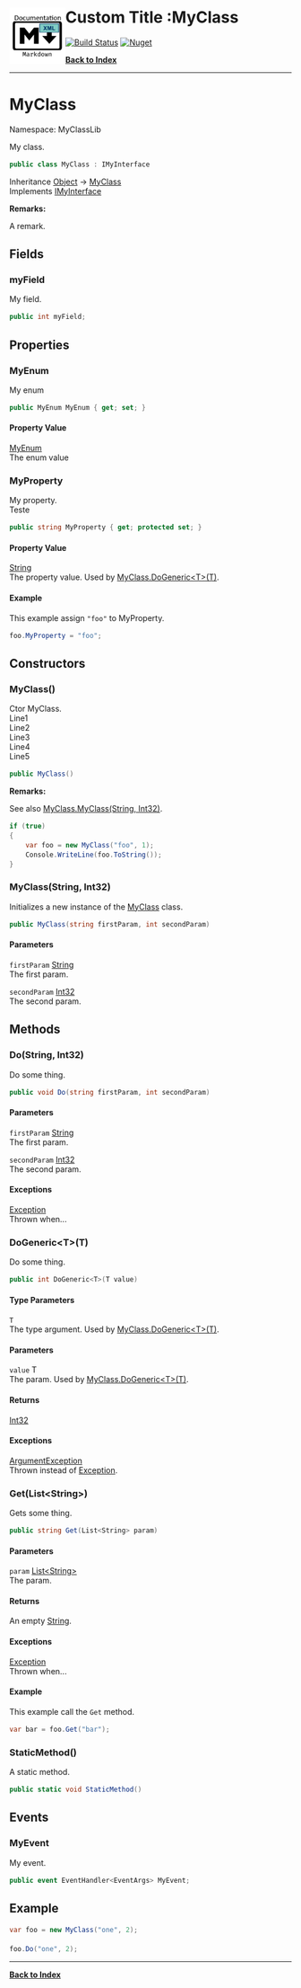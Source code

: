 # <img align="left" width="100" height="100" src="icon.png">Custom Title :MyClass 
[![Build Status](https://dev.azure.com/charlesdevandiere/charlesdevandiere/_apis/build/status/charlesdevandiere.xmldoc2md?branchName=master)](https://dev.azure.com/charlesdevandiere/charlesdevandiere/_build/latest?definitionId=2&branchName=master)
[![Nuget](https://img.shields.io/nuget/v/XMLDoc2Markdown.svg?color=blue&logo=nuget)](https://www.nuget.org/packages/XMLDoc2Markdown)

[**Back to Index**](index.md)
- - -

# MyClass

Namespace: MyClassLib

My class.

```csharp
public class MyClass : IMyInterface
```

Inheritance [Object](https://docs.microsoft.com/en-us/dotnet/api/system.object) → [MyClass](./myclasslib.myclass.md)<br>
Implements [IMyInterface](./myclasslib.imyinterface.md)

**Remarks:**

A remark.

## Fields

### <a id="fields-myfield"/>**myField**

My field.

```csharp
public int myField;
```

## Properties

### <a id="properties-myenum"/>**MyEnum**

My enum

```csharp
public MyEnum MyEnum { get; set; }
```

#### Property Value

[MyEnum](./myclasslib.myenum.md)<br>
The enum value

### <a id="properties-myproperty"/>**MyProperty**

My property.
 <br>Teste

```csharp
public string MyProperty { get; protected set; }
```

#### Property Value

[String](https://docs.microsoft.com/en-us/dotnet/api/system.string)<br>
The property value. Used by [MyClass.DoGeneric&lt;T&gt;(T)](./myclasslib.myclass.md#dogenerictt).

#### Example

This example assign `"foo"` to MyProperty.

```csharp
foo.MyProperty = "foo";
```

## Constructors

### <a id="constructors-.ctor"/>**MyClass()**

Ctor MyClass.
 <br>Line1<br>Line2<br>Line3<br>Line4<br>Line5

```csharp
public MyClass()
```

**Remarks:**

See also [MyClass.MyClass(String, Int32)](./myclasslib.myclass.md#myclassstring-int32).

```csharp
if (true)
{
    var foo = new MyClass("foo", 1);
    Console.WriteLine(foo.ToString());
}
```

### <a id="constructors-.ctor"/>**MyClass(String, Int32)**

Initializes a new instance of the [MyClass](./myclasslib.myclass.md) class.

```csharp
public MyClass(string firstParam, int secondParam)
```

#### Parameters

`firstParam` [String](https://docs.microsoft.com/en-us/dotnet/api/system.string)<br>
The first param.

`secondParam` [Int32](https://docs.microsoft.com/en-us/dotnet/api/system.int32)<br>
The second param.

## Methods

### <a id="methods-do"/>**Do(String, Int32)**

Do some thing.

```csharp
public void Do(string firstParam, int secondParam)
```

#### Parameters

`firstParam` [String](https://docs.microsoft.com/en-us/dotnet/api/system.string)<br>
The first param.

`secondParam` [Int32](https://docs.microsoft.com/en-us/dotnet/api/system.int32)<br>
The second param.

#### Exceptions

[Exception](https://docs.microsoft.com/en-us/dotnet/api/system.exception)<br>
Thrown when...

### <a id="methods-dogeneric"/>**DoGeneric&lt;T&gt;(T)**

Do some thing.

```csharp
public int DoGeneric<T>(T value)
```

#### Type Parameters

`T`<br>
The type argument. Used by [MyClass.DoGeneric&lt;T&gt;(T)](./myclasslib.myclass.md#dogenerictt).

#### Parameters

`value` T<br>
The param. Used by [MyClass.DoGeneric&lt;T&gt;(T)](./myclasslib.myclass.md#dogenerictt).

#### Returns

[Int32](https://docs.microsoft.com/en-us/dotnet/api/system.int32)

#### Exceptions

[ArgumentException](https://docs.microsoft.com/en-us/dotnet/api/system.argumentexception)<br>
Thrown instead of [Exception](https://docs.microsoft.com/en-us/dotnet/api/system.exception).

### <a id="methods-get"/>**Get(List&lt;String&gt;)**

Gets some thing.

```csharp
public string Get(List<String> param)
```

#### Parameters

`param` [List&lt;String&gt;](https://docs.microsoft.com/en-us/dotnet/api/system.collections.generic.list-1)<br>
The param.

#### Returns

An empty [String](https://docs.microsoft.com/en-us/dotnet/api/system.string).

#### Exceptions

[Exception](https://docs.microsoft.com/en-us/dotnet/api/system.exception)<br>
Thrown when...

#### Example

This example call the `Get` method.

```csharp
var bar = foo.Get("bar");
```

### <a id="methods-staticmethod"/>**StaticMethod()**

A static method.

```csharp
public static void StaticMethod()
```

## Events

### <a id="events-myevent"/>**MyEvent**

My event.

```csharp
public event EventHandler<EventArgs> MyEvent;
```

## Example

```csharp
var foo = new MyClass("one", 2);

foo.Do("one", 2);
```


- - -
[**Back to Index**](index.md)
